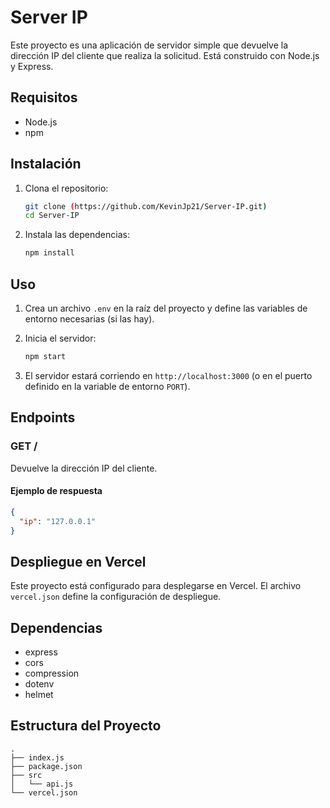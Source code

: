 # Server IP

Este proyecto es una aplicación de servidor simple que devuelve la dirección IP del cliente que realiza la solicitud. Está construido con Node.js y Express.

## Requisitos

- Node.js
- npm

## Instalación

1. Clona el repositorio:
   ```bash
   git clone (https://github.com/KevinJp21/Server-IP.git)
   cd Server-IP
   ```

2. Instala las dependencias:
   ```bash
   npm install
   ```

## Uso

1. Crea un archivo `.env` en la raíz del proyecto y define las variables de entorno necesarias (si las hay).

2. Inicia el servidor:
   ```bash
   npm start
   ```

3. El servidor estará corriendo en `http://localhost:3000` (o en el puerto definido en la variable de entorno `PORT`).

## Endpoints

### GET /

Devuelve la dirección IP del cliente.

#### Ejemplo de respuesta

```json
{
  "ip": "127.0.0.1"
}
```

## Despliegue en Vercel

Este proyecto está configurado para desplegarse en Vercel. El archivo `vercel.json` define la configuración de despliegue.

## Dependencias

- express
- cors
- compression
- dotenv
- helmet

## Estructura del Proyecto

```plaintext
.
├── index.js
├── package.json
├── src
│   └── api.js
└── vercel.json
```
